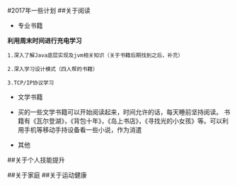 #2017年一些计划
##关于阅读
* 专业书籍

**利用周末时间进行充电学习**

    1.深入了解Java底层实现及jvm相关知识（关于书籍后期找到之后，补充）

    2.深入学习设计模式（四人帮的书籍）

    3.TCP/IP协议学习

* 文学书籍
*  
    买的一些文学书籍可以开始阅读起来，时间允许的话，每天睡前坚持阅读。
    书籍有《瓦尔登湖》，《背包十年》，《岛上书店》，《寻找光的小女孩》等。可以利用手机等移动手持设备看一些小说，作为消遣

* 其他

##关于个人技能提升

##关于家庭
##关于运动健康
